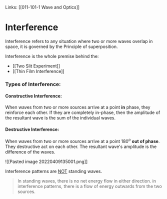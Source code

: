 Links: [[011-101-1 Wave and Optics]]
# Interference

Interference refers to any situation where two or more waves overlap in space, it is governed by the Principle of superposition. 

Interference is the whole premise behind the:
- [[Two Slit Experiment]]
- [[Thin Film Interference]]

### Types of Interference:

#### Constructive Interference:
When waves from two or more sources arrive at a point **in** phase, they reinforce each other. If they are completely in-phase, then the amplitude of the resultant wave is the sum of the individual waves.

#### Destructive Interference:
When waves from two or more sources arrive at a point 180$^{o}$ **out of phase**. They destructive act on each other. The resultant wave's amplitude is the difference of the waves.

![[Pasted image 20220409135001.png]]

Interference patterns are <u>NOT</u> standing waves.
> In standing waves, there is no net energy flow in either direction.
> in interference patterns, there is a flow of energy outwards from the two sources.

